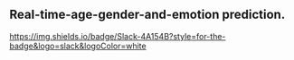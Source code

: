 ## **Real-time-age-gender-and-emotion prediction.**
https://img.shields.io/badge/Slack-4A154B?style=for-the-badge&logo=slack&logoColor=white
